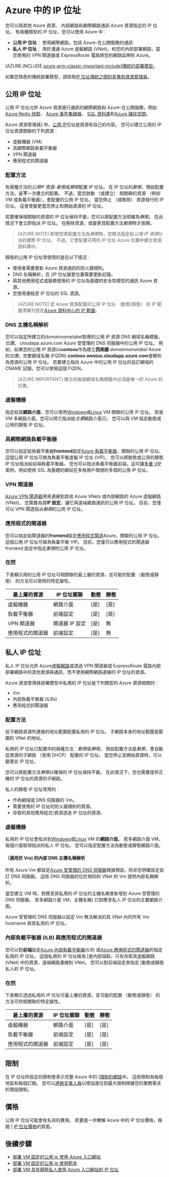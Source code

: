 <properties
   pageTitle="公用與私人的 IP 位址中 Azure 資源管理員 |Microsoft Azure"
   description="進一步瞭解公開及私密金鑰的 IP 位址 Azure 資源管理員中的商務連絡人"
   services="virtual-network"
   documentationCenter="na"
   authors="jimdial"
   manager="carmonm"
   editor="tysonn"
   tags="azure-resource-manager" />
<tags
   ms.service="virtual-network"
   ms.devlang="na"
   ms.topic="article"
   ms.tgt_pltfrm="na"
   ms.workload="infrastructure-services"
   ms.date="04/27/2016"
   ms.author="jdial" />

# <a name="ip-addresses-in-azure"></a>Azure 中的 IP 位址
您可以與其他 Azure 資源、 內部網路和網際網路通訊 Azure 資源指定的 IP 位址。 有兩種類型的 IP 位址，您可以使用 Azure 中︰

- **公用 IP 位址**︰ 使用網際網路，包括 Azure-在公開服務的通訊
- **私人 IP 位址**︰ 用於溝通 Azure 虛擬網路 (VNet)，和您的內部部署網路，當您使用的 VPN 閘道器或 ExpressRoute 電路將您的網路延伸到 Azure。

[AZURE.INCLUDE [azure-arm-classic-important-include](../../includes/learn-about-deployment-models-rm-include.md)][傳統的部署模型](virtual-network-ip-addresses-overview-classic.md)。

如果您熟悉的傳統部署模型，請核取[IP 位址傳統之間的差異和資源管理員](virtual-network-ip-addresses-overview-classic.md#Differences-between-Resource-Manager-and-classic-deployments)。

## <a name="public-ip-addresses"></a>公用 IP 位址
公用 IP 位址允許 Azure 資源進行通訊的網際網路和 Azure-在公開服務，例如[Azure Redis 快取](https://azure.microsoft.com/services/cache/)、 [Azure 事件集線器](https://azure.microsoft.com/services/event-hubs/)、 [SQL 資料庫](../sql-database/sql-database-technical-overview.md)和[Azure 儲存空間](../storage/storage-introduction.md)。

Azure 資源管理員] 中，[公用 IP](resource-groups-networking.md#public-ip-address)位址是資源有自己的內容。 您可以建立公用的 IP 位址資源關聯的下列資源︰

- 虛擬機器 (VM)
- 具網際網路負載平衡器
- VPN 閘道器
- 應用程式的閘道器

### <a name="allocation-method"></a>配置方法
有兩種方法的*公用*IP 資源-*動態*或*靜態*配置 IP 位址。 在 IP 位址的*動態*，預設配置方法，是**不**一次建立的配置。 不過，當您啟動 （或建立） 相關聯的資源 （例如 VM 或負載平衡器），會配置的公用 IP 位址。 當您停止 （或刪除） 資源發行的 IP 位址。 這會使變更當您停止和開始資源的 IP 位址。

若要確保相關聯的資源的 IP 位址保持不變，您可以將配置方法明確為*靜態*。 在此情況下會立即指派 IP 位址。 在刪除資源，或變更其配置方法*動態*時才放開。

>[AZURE.NOTE] 即使您將配置方法為*靜態*時，您無法指定給*公用 IP 資源*分派的實際 IP 位址。 不過，它會配置可用的 IP 位址 Azure 位置中建立資源資料庫中。

靜態的公用 IP 位址常使用的是在以下情況︰

- 使用者需要更新 Azure 資源通訊的防火牆規則。
- DNS 名稱解析，在 [IP 位址變更位置需要更新記錄。
- 與其他應用程式或服務使用的 IP 位址為基礎的安全性模型的通訊 Azure 資源。
- 您使用連結至 IP 位址的 SSL 憑證。

>[AZURE.NOTE] 從 Azure 資源配置的公用 IP 位址 （動態/靜態） 的 IP 範圍清單刊登在[Azure 資料中心的 IP 範圍](https://www.microsoft.com/download/details.aspx?id=41653)。

### <a name="dns-hostname-resolution"></a>DNS 主機名稱解析
您可以指定所建立的*domainnamelabel*對應的公用 IP 資源 DNS 網域名稱標籤。*位置*。 cloudapp.azure.com Azure 受管理的 DNS 伺服器中的公用 IP 位址。 例如，如果您的公用 IP 資源以**contoso**作為建立**西美國** *domainnamelabel* Azure 的*位置*，完整網域名稱 (FQDN) **contoso.westus.cloudapp.azure.com**會解析為資源的公用 IP 位址。 若要建立指向 Azure 中的公用 IP 位址的自訂網域的 CNAME 記錄，您可以使用這個 FQDN。

>[AZURE.IMPORTANT] 建立的每個網域名稱標籤中必須是唯一的 Azure 的位置。  

### <a name="virtual-machines"></a>虛擬機器
指定給其**網路介面**，您可以使用[Windows](../virtual-machines/virtual-machines-windows-about.md)或[Linux](../virtual-machines/virtual-machines-linux-about.md) VM 關聯的公用 IP 位址。 若是 VM 多網路介面，您可以將它指派給*主要*網路介面只。 您可以與 VM 指定動態或公用的靜態 IP 位址。

### <a name="internet-facing-load-balancers"></a>具網際網路負載平衡器
您可以指定給負載平衡器**frontend**設定[Azure 負載平衡器](../load-balancer/load-balancer-overview.md)，關聯的公用 IP 位址。 這個公用 IP 位址可做為負載平衡虛擬 IP 位址 (VIP)。 您可以將動態或公用的靜態 IP 位址指派給前端負載平衡器。 您也可以指派負載平衡器前端，這可讓[多重 VIP](../load-balancer/load-balancer-multivip.md)案例，例如使用 SSL 為基礎的網站在多租用戶環境的多個的公用 IP 位址。

### <a name="vpn-gateways"></a>VPN 閘道器
[Azure VPN 閘道器](../vpn-gateway/vpn-gateway-about-vpngateways.md)用來連線到其他 Azure VNets 或內部網路的 Azure 虛擬網路 (VNet)。 您需要為其**IP 設定**，讓它與遠端網路通訊的公用 IP 位址。 目前，您僅可以 VPN 閘道指派*動態*的公用 IP 位址。

### <a name="application-gateways"></a>應用程式的閘道器
您可以指定給閘道器的**frontend**設定[應用程式閘道](../application-gateway/application-gateway-introduction.md)Azure，關聯的公用 IP 位址。 這個公用 IP 位址可做為負載平衡 VIP。 目前，您僅可以應用程式的閘道器 frontend 設定中指定*動態*的公用 IP 位址。

### <a name="at-a-glance"></a>在然
下表顯示用的公用 IP 位址可相關聯的最上層的資源，並可能的配置 （動態或靜態） 的方法可以使用的特定屬性。

|最上層的資源|IP 位址關聯|動態|靜態|
|---|---|---|---|
|虛擬機器|網路介面|[是]|[是]|
|負載平衡器|前端設定|[是]|[是]|
|VPN 閘道器|閘道器 IP 設定|[是]|無|
|應用程式的閘道器|前端設定|[是]|無|

## <a name="private-ip-addresses"></a>私人 IP 位址
私人 IP 位址允許 Azure[虛擬網路](virtual-networks-overview.md)或透過 VPN 閘道器或 ExpressRoute 電路內部部署網路中的其他資源與通訊，而不使用網際網路連線的 IP 位址的資源。

Azure 資源管理員部署模型中私用的 IP 位址是下列類型的 Azure 資源相關的︰

- Vm
- 內部負載平衡器 (ILBs)
- 應用程式的閘道器

### <a name="allocation-method"></a>配置方法
從子網路資源所連接的地址範圍配置私用的 IP 位址。 子網路本身的地址範圍是範圍的 VNet 的地址。

私用的 IP 位址已配置中的兩種方法︰*動態*或*靜態*。 預設配置方法是*動態*，會自動從資源的子網路 （使用 DHCP） 配置的 IP 位址。 當您停止並開始資源時，可以變更此 IP 位址。

您可以將配置方法*靜態*以確保的 IP 位址保持不變。 在此情況下，您也需要提供正確的 IP 位址的資源的子網路。

私人的靜態 IP 位址常用的︰

- 作為網域或 DNS 伺服器的 Vm。
- 需要使用的 IP 位址的防火牆規則的資源。
- 存取的其他應用程式/資源透過 IP 位址的資源。

### <a name="virtual-machines"></a>虛擬機器
私用的 IP 位址會指派到[Windows](../virtual-machines/virtual-machines-windows-about.md)或[Linux](../virtual-machines/virtual-machines-linux-about.md) VM 的**網路介面**。 若多網路介面 VM，每個介面取得指派的私人 IP 位址。 您可以指定配置方法為動態或靜態網路介面。

#### <a name="internal-dns-hostname-resolution-for-vms"></a>（適用於 Vm) 的內部 DNS 主機名稱解析
所有 Azure Vm 都設定[Azure 受管理的 DNS 伺服器](virtual-networks-name-resolution-for-vms-and-role-instances.md#azure-provided-name-resolution)根據預設，除非您明確設定自訂 DNS 伺服器。 這些 DNS 伺服器的位於相同的 VNet 的 Vm 提供內部名稱解析。

當您建立 VM 時，對應至其私用的 IP 位址的主機名稱會新增到 Azure 受管理的 DNS 伺服器。 若多網路介面 VM，主機名稱] 已對應至私人 IP 位址的主要網路介面。

Azure 受管理的 DNS 伺服器以設定 Vm 無法解決的其 VNet 內的所有 Vm hostname 與其私用的 IP 位址。

### <a name="internal-load-balancers-ilb--application-gateways"></a>內部負載平衡器 (ILB) 與應用程式的閘道器
您可以對**前端**設定[Azure 內部負載平衡器](../load-balancer/load-balancer-internal-overview.md)(ILB) 或[Azure 應用程式的閘道器](../application-gateway/application-gateway-introduction.md)的指定私用的 IP 位址。 這個私用的 IP 位址做為 [是內部端點，只有存取其虛擬網路 (VNet) 中的資源，遠端網路連線到 VNet。 您可以對前端設定來指定 [動態或靜態私人的 IP 位址。

### <a name="at-a-glance"></a>在然
下表顯示透過私用的 IP 位址可最上層的資源，並可能的配置 （動態或靜態） 的方法可供相關聯的特定屬性。

|最上層的資源|IP 位址關聯|動態|靜態|
|---|---|---|---|
|虛擬機器|網路介面|[是]|[是]|
|負載平衡器|前端設定|[是]|[是]|
|應用程式的閘道器|前端設定|[是]|[是]|

## <a name="limits"></a>限制

在 IP 位址所設定的限制會表示完整 Azure 中的 [[限制的網路](azure-subscription-service-limits.md#networking-limits)中。 這些限制為每個地區和每個訂閱。 您可以[連絡支援人員](https://portal.azure.com/#blade/Microsoft_Azure_Support/HelpAndSupportBlade)以增加進位到最大限制根據您的業務需求的預設限制。

## <a name="pricing"></a>價格

公用 IP 位址可能會有名目的費用。 若要進一步瞭解 Azure 中的 IP 位址價格，檢閱 [ [IP 位址價格](https://azure.microsoft.com/pricing/details/ip-addresses)的頁面。

## <a name="next-steps"></a>後續步驟
- [部署 VM 固定的公用 ip 使用 Azure 入口網站](virtual-network-deploy-static-pip-arm-portal.md)
- [部署 VM 固定的公用 ip 使用範本](virtual-network-deploy-static-pip-arm-template.md)
- [部署 VM 具有靜態私人使用 Azure 入口網站的 IP 位址](virtual-networks-static-private-ip-arm-pportal.md)
